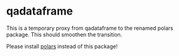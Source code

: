 # qadataframe
This is a temporary proxy from qadataframe to the renamed polars package.
This should smoothen the transition.

Please install [polars](https://pypi.org/project/polars/) instead of this package!
